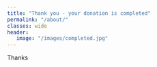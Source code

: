 ```yaml
---
title: "Thank you - your donation is completed"
permalink: "/about/"
classes: wide
header:
   image: "/images/completed.jpg"
---
```


Thanks